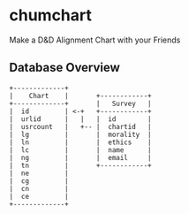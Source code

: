 # chumchart
Make a D&amp;D Alignment Chart with your Friends

## Database Overview
```
+-------------+
|    Chart    |       +------------+
+-------------+       |   Survey   |
|  id         | <-+   +------------+
|  urlid      |   |   |  id        |
|  usrcount   |   +-- |  chartid   |
|  lg         |       |  morality  |
|  ln         |       |  ethics    |
|  lc         |       |  name      |
|  ng         |       |  email     |
|  tn         |       +------------+
|  ne         |
|  cg         |
|  cn         |
|  ce         |
+-------------+
```